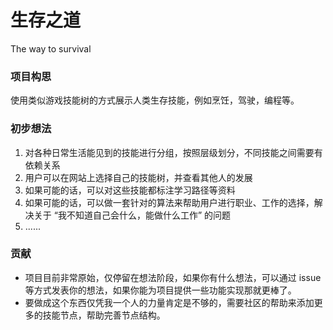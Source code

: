 # 生存之道
The way to survival

### 项目构思

使用类似游戏技能树的方式展示人类生存技能，例如烹饪，驾驶，编程等。

### 初步想法

1. 对各种日常生活能见到的技能进行分组，按照层级划分，不同技能之间需要有依赖关系
2. 用户可以在网站上选择自己的技能树，并查看其他人的发展
3. 如果可能的话，可以对这些技能都标注学习路径等资料
4. 如果可能的话，可以做一套针对的算法来帮助用户进行职业、工作的选择，解决关于 “我不知道自己会什么，能做什么工作” 的问题
5. ......

### 贡献

- 项目目前非常原始，仅停留在想法阶段，如果你有什么想法，可以通过 issue 等方式发表你的想法，如果你能为项目提供一些功能实现那就更棒了。
- 要做成这个东西仅凭我一个人的力量肯定是不够的，需要社区的帮助来添加更多的技能节点，帮助完善节点结构。
